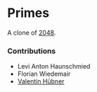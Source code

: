 # Primes

A clone of [2048](https://github.com/gabrielecirulli/2048/).


### Contributions

* Levi Anton Haunschmied
* Florian Wiedemair
* [Valentin Hübner](https://github.com/HuangYuSan/)
